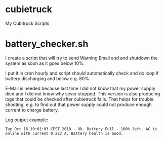 # cubietruck
My Cubitruck Scripts

# battery_checker.sh

I create a script that will try to send Warning Email and and shutdown the system as soon as it goes below 10%.

I put it in cron hourly and script should automatically check and do loop if battery discharging and below e.g. 80%.

E-Mail is needed because last time I did not know that my power supply died and I did not know why sever stopped. This version is also producing logs that could be checked after cubietruck fails. That helps for trouble shooting, e.g. to find out that power supply could not produce enough current to charge battery.

Log output example:

    Tue Oct 16 10:01:03 CEST 2018 - Ok. Battery Full - 100% left. AC is online with current 0.222 A. Battery health is Good.
